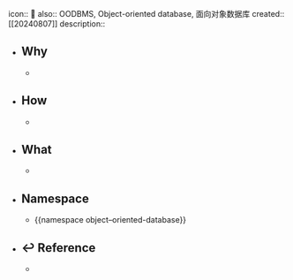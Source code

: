 icon:: 📄
also:: OODBMS, Object-oriented database, 面向对象数据库
created:: [[20240807]]
description::

- ## Why
  -
- ## How
  -
- ## What
  -
- ## Namespace
  - {{namespace object–oriented-database}}
- ## ↩ Reference
  -